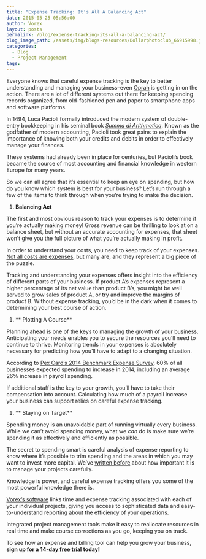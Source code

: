 ```yaml
---
title: "Expense Tracking: It's All A Balancing Act"
date: 2015-05-25 05:56:00
author: Vorex
layout: posts
permalink: /blog/expense-tracking-its-all-a-balancing-act/
blog_image_path: /assets/img/blogs-resources/Dollarphotoclub_66915998.jpg
categories:
  - Blog
  - Project Management
tags:  
---
```



Everyone knows that careful expense tracking is the key to better understanding and managing your business–even [Oprah](http://www.oprah.com/money/Track-Your-Spending) is getting in on the action. There are a lot of different systems out there for keeping spending records organized, from old-fashioned pen and paper to smartphone apps and software platforms.<!--more-->

In 1494, Luca Pacioli formally introduced the modern system of double-entry bookkeeping in his seminal book [*Summa di Arithmetica*](http://en.wikipedia.org/wiki/Summa_de_arithmetica). Known as the godfather of modern accounting, Pacioli took great pains to explain the importance of knowing both your credits and debits in order to effectively manage your finances.

These systems had already been in place for centuries, but Pacioli’s book became the source of most accounting and financial knowledge in western Europe for many years.

So we can all agree that it’s essential to keep an eye on spending, but how do you know which system is best for your business? Let’s run through a few of the items to think through when you’re trying to make the decision.

1. **Balancing Act**

The first and most obvious reason to track your expenses is to determine if you’re actually making money! Gross revenue can be thrilling to look at on a balance sheet, but without an accurate accounting for expenses, that sheet won’t give you the full picture of what you’re actually making in profit.

In order to understand your costs, you need to keep track of your expenses. [Not all costs are expenses](http://www.accountingcoach.com/blog/cost-expense), but many are, and they represent a big piece of the puzzle.

Tracking and understanding your expenses offers insight into the efficiency of different parts of your business. If product A’s expenses represent a higher percentage of its net value than product B’s, you might be well served to grow sales of product A, or try and improve the margins of product B. Without expense tracking, you’d be in the dark when it comes to determining your best course of action.

1. \*\* Plotting A Course\*\*

Planning ahead is one of the keys to managing the growth of your business. Anticipating your needs enables you to secure the resources you’ll need to continue to thrive. Monitoring trends in your expenses is absolutely necessary for predicting how you’ll have to adapt to a changing situation.

According to [Pex Card’s 2014 Benchmark Expense Survey](http://www.pexcard.com/pdf/PEX%20Card%20SMB%20Benchmark%20Expense%20Survey%202014.pdf), 60% of all businesses expected spending to increase in 2014, including an average 26% increase in payroll spending.

If additional staff is the key to your growth, you’ll have to take their compensation into account. Calculating how much of a payroll increase your business can support relies on careful expense tracking.

1. \*\* Staying on Target\*\*

Spending money is an unavoidable part of running virtually every business. While we can’t avoid spending money, what we *can* do is make sure we’re spending it as effectively and efficiently as possible.

The secret to spending smart is careful analysis of expense reporting to know where it’s possible to trim spending and the areas in which you may want to invest more capital. We’ve [written before](http://www.vorex.com/growth-versus-maintenance/) about how important it is to manage your projects carefully.

Knowledge is power, and careful expense tracking offers you some of the most powerful knowledge there is.

[Vorex’s software](http://www.vorex.com/product/) links time and expense tracking associated with each of your individual projects, giving you access to sophisticated data and easy-to-understand reporting about the efficiency of your operations.

Integrated project management tools make it easy to reallocate resources in real time and make course corrections as you go, keeping you on track.

To see how an expense and billing tool can help you grow your business, **sign up for a** [**14-day free trial**](http://www.vorex.com/free-trial/) **today!**
